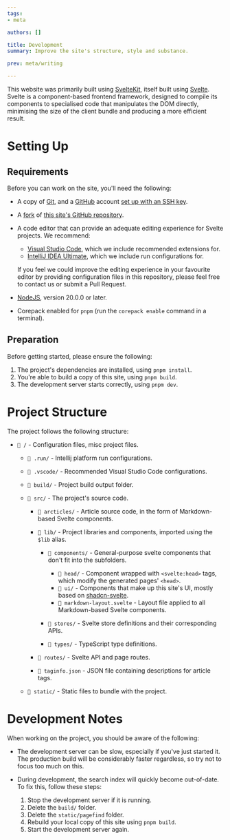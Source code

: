 ```yaml
---
tags:
- meta

authors: []

title: Development
summary: Improve the site's structure, style and substance.

prev: meta/writing

---
```


<script lang="ts">
  import { Folder, File } from "lucide-svelte";
</script>

This website was primarily built using [SvelteKit](https://kit.svelte.dev/), itself built using [Svelte](https://svelte.dev/).
Svelte is a component-based frontend framework, designed to compile its components to specialised code that manipulates
the DOM directly, minimising the size of the client bundle and producing a more efficient result.

<!--more-->

# Setting Up

## Requirements

Before you can work on the site, you'll need the following:

- A copy of [Git](https://git-scm.com/), and a [GitHub](https://github.com/) account 
  [set up with an SSH key](https://docs.github.com/en/authentication/connecting-to-github-with-ssh).
- A [fork](https://docs.github.com/en/pull-requests/collaborating-with-pull-requests/working-with-forks/fork-a-repo) 
  of [this site's GitHub repository](https://github.com/cmc-discord/).
- A code editor that can provide an adequate editing experience for Svelte projects.
  We recommend:

  - [Visual Studio Code](https://code.visualstudio.com/), which we include recommended extensions for.
  - [IntelliJ IDEA Ultimate](https://www.jetbrains.com/idea/), which we include run configurations for.
  
  If you feel we could improve the editing experience in your favourite editor by providing configuration files in
  this repository, please feel free to contact us or submit a Pull Request.
- [NodeJS](https://nodejs.org/), version 20.0.0 or later.
- Corepack enabled for `pnpm` (run the `corepack enable` command in a terminal).

## Preparation

Before getting started, please ensure the following:

1. The project's dependencies are installed, using `pnpm install`.
2. You're able to build a copy of this site, using `pnpm build`.
3. The development server starts correctly, using `pnpm dev`.

# Project Structure

The project follows the following structure:

- `📁 /` - Configuration files, misc project files.

  - `📁 .run/` - Intellij platform run configurations.
  - `📁 .vscode/` - Recommended Visual Studio Code configurations.
  - `📁 build/` - Project build output folder.
  - `📁 src/` - The project's source code.

    - `📁 arcticles/` - Article source code, in the form of Markdown-based Svelte components.
    - `📁 lib/` - Project libraries and components, imported using the `$lib` alias.

      - `📁 components/` - General-purpose svelte components that don't fit into the subfolders.

        - `📁 head/` - Component wrapped with `<svelte:head>` tags, which modify the generated pages' `<head>`.
        - `📁 ui/` - Components that make up this site's UI, mostly based on 
          [shadcn-svelte](https://www.shadcn-svelte.com/).
        - `📄 markdown-layout.svelte` - Layout file applied to all Markdown-based Svelte components.

      - `📁 stores/` - Svelte store definitions and their corresponding APIs.
      - `📁 types/` - TypeScript type definitions.

    - `📁 routes/` - Svelte API and page routes.
    - `📄 taginfo.json` - JSON file containing descriptions for article tags.

  - `📁 static/` - Static files to bundle with the project.

# Development Notes

When working on the project, you should be aware of the following:

- The development server can be slow, especially if you've just started it.
  The production build will be considerably faster regardless, so try not to focus too much on this.
- During development, the search index will quickly become out-of-date.
  To fix this, follow these steps:

  1. Stop the development server if it is running.
  2. Delete the `build/` folder.
  3. Delete the `static/pagefind` folder.
  4. Rebuild your local copy of this site using `pnpm build`.
  5. Start the development server again.
